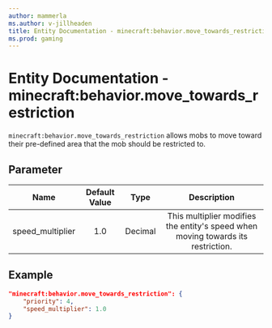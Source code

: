 ```yaml
---
author: mammerla
ms.author: v-jillheaden
title: Entity Documentation - minecraft:behavior.move_towards_restriction
ms.prod: gaming
---
```


# Entity Documentation - minecraft:behavior.move_towards_restriction

`minecraft:behavior.move_towards_restriction` allows mobs to move toward their pre-defined area that the mob should be restricted to.

## Parameter

| Name| Default Value| Type| Description |
|:-----------:|:-----------:|:-----------:|:-----------:|
| speed_multiplier| 1.0| Decimal| This multiplier modifies the entity's speed when moving towards its restriction. |

## Example

```json
"minecraft:behavior.move_towards_restriction": {
    "priority": 4,
    "speed_multiplier": 1.0
}
```
